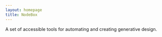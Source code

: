 ```yaml
---
layout: homepage
title: NodeBox
---
```


A set of accessible tools for automating and creating generative design.
